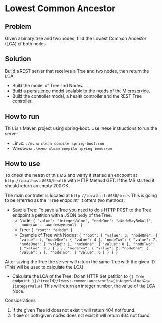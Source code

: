 # Lowest Common Ancestor

## Problem
Given a binary tree and two nodes, find the Lowest Common Ancestor (LCA) of both nodes.

## Solution
Build a REST server that receives a Tree and two nodes, then return the LCA.   

- Build the model of Tree and Nodes.
- Build a persistence model scalable to the needs of the Microservice.
- Build the controller model, a health controller and the REST Tree controller.

## How to run
This is a Maven project using spring-boot. Use these instructions to run the server

* Linux: ```./mvnw clean compile spring-boot:run```
* Windows: ```.\mvnw clean compile spring-boot:run```

## How to use
To check the health of this MS and verify it started an endpoint at
`http://localhost:8080/health` 
with HTTP Method GET.
If the MS started it should return an empty 200 OK

The main controller is located at
`http://localhost:8080/trees`
This is going to be referred as the "Tree endpoint"
It offers two methods:

- Save a Tree: To save a Tree you need to do a HTTP POST to the Tree endpoint a petition with a JSON body of the Tree.
  - Node:
``
{
  "value": "integerValue",
  "nodeOne": "aNodeMayBeNull",
  "nodeTwo": "aNodeMayBeNull"
}
``
  - Tree:
``
{
  "root": "aNode"
}
``
  - Example of Tree with Nodes:
``
{
  "root": {
    "value": 3,
    "nodeOne": {
      "value": 1,
      "nodeOne": {
        "value": 4
      },
      "nodeTwo": {
        "value": 7,
        "nodeOne": {
          "value": 1,
          "nodeOne": {
            "value": 8
          },
          "nodeTwo": {
            "value": 9
          }
        }
      }
    },
    "nodeTwo": {
      "value": 2,
      "nodeOne": {
        "value": 5
      },
      "nodeTwo": {
        "value": 6
      }
    }
  }
}
``

After saving the Tree the server will return the same Tree with the given ID (This will be used to calculate the LCA).

- Calculate the LCA of the Tree: Do an HTTP Get petition to 
``{{ Tree endpoint }}/{treeId}/lowest-common-ancestor?p={integerValue}&q={integerValue}``
This will return an integer number, the value of the LCA Node.

Considerations
1. If the given Tree id does not exist it will return 404 not found.
2. If one or both given nodes does not exist it will return 404 not found.